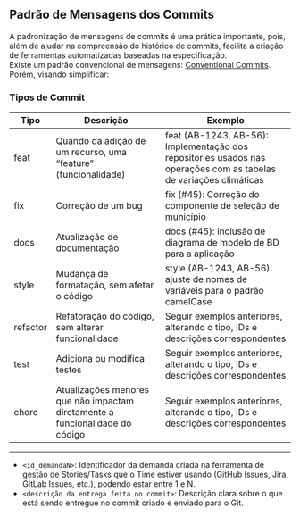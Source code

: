 ## Padrão de Mensagens dos Commits

A padronização de mensagens de commits é uma prática importante, pois, além de ajudar na compreensão do histórico de commits, facilita a criação de ferramentas automatizadas baseadas na especificação.  
Existe um padrão convencional de mensagens: [Conventional Commits](https://www.conventionalcommits.org/en/v1.0.0/).  
Porém, visando simplificar:

### Tipos de Commit

| Tipo      | Descrição                                                     | Exemplo                                                                                       |
|-----------|---------------------------------------------------------------|-----------------------------------------------------------------------------------------------|
| feat      | Quando da adição de um recurso, uma “feature” (funcionalidade)| feat (AB-1243, AB-56): Implementação dos repositories usados nas operações com as tabelas de variações climáticas |
| fix       | Correção de um bug                                            | fix (#45): Correção do componente de seleção de município                                     |
| docs      | Atualização de documentação                                   | docs (#45): inclusão de diagrama de modelo de BD para a aplicação                             |
| style     | Mudança de formatação, sem afetar o código                   | style (AB-1243, AB-56): ajuste de nomes de variáveis para o padrão camelCase                  |
| refactor  | Refatoração do código, sem alterar funcionalidade            | Seguir exemplos anteriores, alterando o tipo, IDs e descrições correspondentes                |
| test      | Adiciona ou modifica testes                                   | Seguir exemplos anteriores, alterando o tipo, IDs e descrições correspondentes                |
| chore     | Atualizações menores que não impactam diretamente a funcionalidade do código | Seguir exemplos anteriores, alterando o tipo, IDs e descrições correspondentes                |

---

- `<id_demandaN>`: Identificador da demanda criada na ferramenta de gestão de Stories/Tasks que o Time estiver usando (GitHub Issues, Jira, GitLab Issues, etc.), podendo estar entre 1 e N.  
- `<descrição da entrega feita no commit>`: Descrição clara sobre o que está sendo entregue no commit criado e enviado para o Git.
